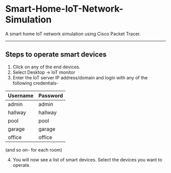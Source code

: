 # Smart-Home-IoT-Network-Simulation
A smart home IoT network simulation using Cisco Packet Tracer.
***************************
## Steps to operate smart devices
1. Click on any of the end devices.
2. Select Desktop → IoT monitor
3. Enter the IoT server IP address/domain and login with any of the following credentials-

  | Username    | Password |
  | ----------- | -------- |
  | admin       | admin    |
  | hallway     | hallway  |
  | pool        | pool     |
  | garage      | garage   |
  | office      | office   |

(and so on- for each room) 

4. You will now see a list of smart devices. Select the devices you want to operate.

